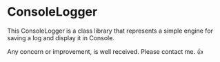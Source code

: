 # ConsoleLogger

This ConsoleLogger is a class library that represents a simple engine for saving a log and display it in Console.

Any concern or improvement, is well received. 
Please contact me.   :+1:
